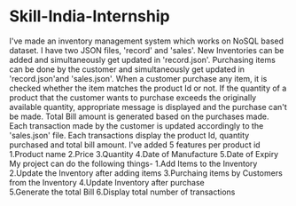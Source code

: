 # Skill-India-Internship
I've made an inventory management system which works on NoSQL based dataset.
I have two JSON files, 'record' and 'sales'.
New Inventories can be added and simultaneously get updated in 'record.json'.
Purchasing items can be done by the customer and simultaneously get updated in 'record.json'and 'sales.json'.
When a customer purchase any item, it is checked whether the item matches the product Id or not.
If the quantity of a product that the customer wants to purchase exceeds the originally available quantity, appropriate message is displayed and the purchase can't be made.
Total Bill amount is generated based on the purchases made.
Each transaction made by the customer is updated accordingly to the 'sales.json' file.
Each transactions display the product Id, quantity purchased and total bill amount.
I've added 5 features per product id
1.Product name
2.Price
3.Quantity
4.Date of Manufacture
5.Date of Expiry
My project can do the following things-
1.Add Items to the Inventory
2.Update the Inventory after adding items
3.Purchaing items by Customers from the Inventory
4.Update Inventory after purchase    
5.Generate the total Bill
6.Display total number of transactions 

